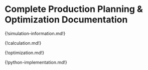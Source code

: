 # Complete Production Planning & Optimization Documentation

{!simulation-information.md!}

{!calculation.md!}

{!optimization.md!}

{!python-implementation.md!}
